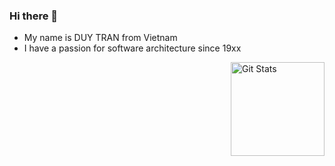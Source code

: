 ### Hi there 👋

 - My name is DUY TRAN from Vietnam
 - I have a passion for software architecture since 19xx

<a href="https://github.com/tdduydev"><img alt="Git Stats" src="https://github-readme-stats.vercel.app/api?username=tdduydev&show_icons=true" align="right" height="150" /></a>
